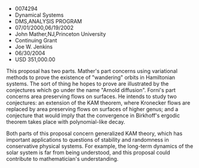 
* 0074294
* Dynamical Systems
* DMS,ANALYSIS PROGRAM
* 07/01/2000,06/19/2002
* John Mather,NJ,Princeton University
* Continuing Grant
* Joe W. Jenkins
* 06/30/2004
* USD 351,000.00

This proposal has two parts. Mather's part concerns using variational methods to
prove the existence of "wandering" orbits in Hamiltonian systems. The sort of
thing he hopes to prove are illustrated by the conjectures which go under the
name "Arnold diffusion". Forni's part concerns area preserving flows on
surfaces. He intends to study two conjectures: an extension of the KAM theorem,
where Kronecker flows are replaced by area preserving flows on surfaces of
higher genus; and a conjecture that would imply that the convergence in
Birkhoff's ergodic theorem takes place with polynomial-like decay.

Both parts of this proposal concern generalized KAM theory, which has important
applications to questions of stability and randomness in conservative physical
systems. For example, the long-term dynamics of the solar system is far from
being understood, and this proposal could contribute to mathematician's
understanding.
